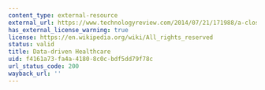 ```yaml
---
content_type: external-resource
external_url: https://www.technologyreview.com/2014/07/21/171988/a-closer-look-at-data-driven-health-care/
has_external_license_warning: true
license: https://en.wikipedia.org/wiki/All_rights_reserved
status: valid
title: Data-driven Healthcare
uid: f4161a73-fa4a-4180-8c0c-bdf5dd79f78c
url_status_code: 200
wayback_url: ''
---
```

